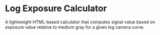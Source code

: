 # Log Exposure Calculator
A lightweight HTML-based calculator that computes signal value based on exposure value relative to medium gray for a given log camera curve.
